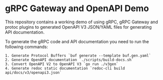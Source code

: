 gRPC Gateway and OpenAPI Demo
=============================

This repository contains a working demo of using gRPC, gRPC Gateway and protoc plugins to generated OpenAPI V3 JSON/YAML files for generating API documentation. 

To generate the gRPC code and API documentation you need to run the following commands:

    1. Generate Protocol Buffers `buf generate --template buf.gen.yaml`
    2. Generate OpenAPI documentation `./scripts/build-docs.sh` 
    3. Convert OpenAPI V2 to OpenAPI V3 `go run ./v3gen`
    4. Generate redoc static documentation `redoc-cli build api/docs/v3/openapi3.json`

